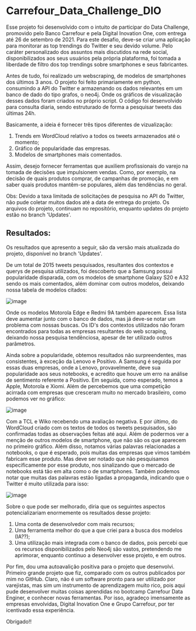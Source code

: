 # Carrefour_Data_Challenge_DIO

  Esse projeto foi desenvolvido com o intuito de participar do Data Challenge, promovido pelo Banco Carrefour e pela Digital Inovation One, com entrega até 26 de setembro de 2021. 
Para este desafio, deve-se criar uma aplicação para monitorar as top trendings do Twitter e seu devido volume. Pelo caráter personalizado dos assuntos mais discutidos na rede 
social, disponibilizados aos seus usuários pela própria plataforma, foi tomada a liberdade de filtro dos top trendings sobre smartphones e seus fabricantes.

   Antes de tudo, foi realizado um webscraping, de modelos de smartphones dos últimos 3 anos. O projeto foi feito primariamente em python, consumindo a API do Twitter e armazenando os dados relevantes em um banco de dado do tipo grafos, o neo4j. Onde os gráficos de visualização desses dados foram criados no próprio script. O código foi desenvolvido para consulta diaria, sendo estruturado de forma a pesquisar tweets das últimas 24h.

 Basicamente, a ideia é fornecer três tipos diferentes de vizualização:
1) Trends em WordCloud relativo a todos os tweets armazenados até o momento; 
2) Gráfico de popularidade das empresas.
3) Modelos de smartphones mais comentados.

Assim, desejo fornecer ferramentas que auxiliem profissionais do varejo na tomada de decisões que impulsionem vendas. Como, por exemplo, na decisão de quais produtos comprar,
de campanhas de promoção, e em saber quais produtos mantêm-se populares, além das tendências no geral.

 
Obs: Devido a taxa limitada de solicitações de pesquisa no API do Twitter, não pude coletar muitos dados até a data de entrega do projeto. Os arquivos do projeto, continuam no repositório, enquanto updates do projeto estão no branch 'Updates'.





## Resultados:
Os resultados que apresento a seguir, são da versão mais atualizada do projeto, disponível no branch 'Updates'.
  
  De um total de 2015 tweets pesquisados, resultantes dos contextos e querys de pesquisa utilizados, foi descoberto que a Samsung possui popularidade disparada, com os modelos de smartphone Galaxy S20 e A32 sendo os mais comentados, além dominar com outros modelos, deixando nossa tabela de modelos citados:
  
 ![image](https://user-images.githubusercontent.com/86700373/135266796-bc4f1a4d-a161-497e-8e48-c68812a70c46.png)

Onde os modelos Motorola Edge e Redmi 9A também aparecem. Essa lista deve aumentar junto com o banco de dados, mas já deve-se notar um problema com nossas buscas. Os ID's dos contextos utilizados não foram encontrados para todas as empresas resultantes do web scraping, deixando nossa pesquisa tendênciosa, apesar de ter utilizado outros parâmetros. 

  Ainda sobre a popularidade, obtemos resultados não surpreendentes, mas consistentes, à exceção da Lenovo e Positivo. A Samsung é seguida por essas duas empresas, onde a Lenovo, provavelmente, deve sua popularidade aos seus notebooks, e acredito que houve um erro na análise de sentimento referente a Positivo. Em seguida, como esperado, temos a Apple, Motorola e Xiomi. Além de percebemos que uma competição acirrada com empresas que cresceram muito no mercado brasileiro, como podemos ver no gráfico:
  
  ![image](https://user-images.githubusercontent.com/86700373/135038290-8846f0a5-ecc8-4b8e-ac8c-7609eed67f34.png)

Com a TCL e Wiko recebendo uma avaliação negativa.
  E por último, do WordCloud criado com os textos de todos os tweets pesquisados, são confirmadas todas as observações feitas até aqui. Além de podermos ver a menção de outros modelos de smartphone, que não são os que aparecem no primeiro gráfico. Além disso, notamos várias palavras relacionadas a notebooks, o que é esperado, pois muitas das empresas que vimos também fabricam esse produto. Mas deve ser notado que não pesquisamos especificamente por esse produto, nos sinalizando que o mercado de notebooks está tão em alta como o de smartphones. Também podemos notar que muitas das palavras estão ligadas a propaganda, indicando que o Twitter é muito utilizada para isso:
  
  ![image](https://user-images.githubusercontent.com/86700373/135039573-f569202c-1661-42ec-85e3-9cb9032dc7fd.png)
  
  Sobre o que pode ser melhorado, diria que os seguintes aspectos potencializariam enormemente os resultados desse projeto:
  1) Uma conta de desenvolvedor com mais recursos;
  2) Uma ferramenta melhor do que a que criei para a busca dos modelos (IA??);
  3) Uma utilização mais integrada com o banco de dados, pois percebi que os recursos disponibilizados pelo Neo4j são vastos, pretendendo me aprimorar, enquanto continuo a desenvolver esse projeto, e em outros.
 
  Por fim, dou uma autoavalição positiva para o projeto que desenvolvi. Primeiro grande projeto que fiz, comparado com os outros publicados por mim no GitHub. Claro, não é um software pronto para ser utilizado por varejistas, mas sim um instrumento de aprendizagem muito rico, pois aqui pude desenvolver muitas coisas aprendidas no bootcamp Carrefour Data Enginer, e conhecer novas ferramentas. Por isso, agradeço imensamente as empresas envolvidas, Digital Inovation One e Grupo Carrefour, por ter icentivado essa experiência.
  
Obrigado!!

